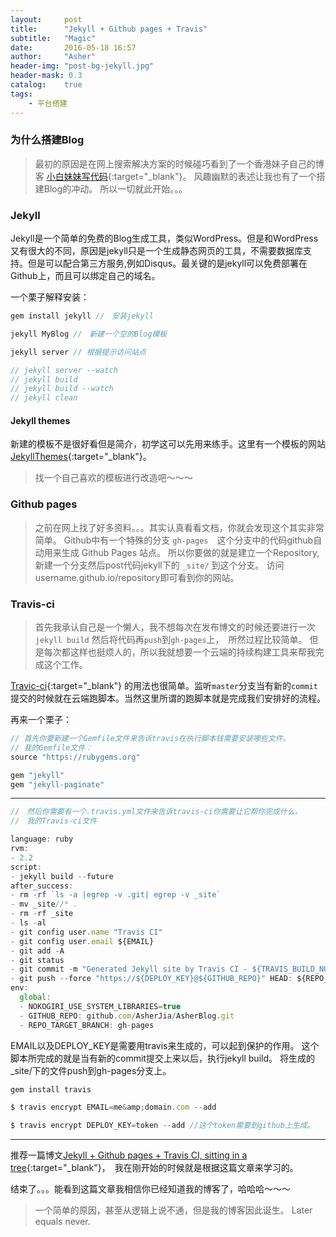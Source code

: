 ```yaml
---
layout:     post
title:      "Jekyll + Github pages + Travis"
subtitle:   "Magic"
date:       2016-05-18 16:57
author:     "Asher"
header-img: "post-bg-jekyll.jpg"
header-mask: 0.3
catalog:    true
tags:
    - 平台搭建
---
```


### 为什么搭建Blog

> 最初的原因是在网上搜索解决方案的时候碰巧看到了一个香港妹子自己的博客
> [小白妹妹写代码](http://sabrinaluo.com/tech/ "我这么可爱一定是男孩子"){:target="_blank"}。
> 风趣幽默的表述让我也有了一个搭建Blog的冲动。
> 所以一切就此开始。。。

### Jekyll

Jekyll是一个简单的免费的Blog生成工具，类似WordPress。但是和WordPress又有很大的不同，原因是jekyll只是一个生成静态网页的工具，不需要数据库支持。但是可以配合第三方服务,例如Disqus。最关键的是jekyll可以免费部署在Github上，而且可以绑定自己的域名。

一个栗子解释安装：

```javascript
gem install jekyll //　安装jekyll

jekyll MyBlog //　新建一个空的Blog模板

jekyll server // 根据提示访问站点

// jekyll server --watch
// jekyll build
// jekyll build --watch
// jekyll clean
```

#### Jekyll themes

新建的模板不是很好看但是简介，初学这可以先用来练手。这里有一个模板的网站[JekyllThemes](http://jekyllthemes.org "Jekyll Theme"){:target="_blank"}。

> 找一个自己喜欢的模板进行改造吧～～～

### Github pages

> 之前在网上找了好多资料。。。其实认真看看文档，你就会发现这个其实非常简单。
> Github中有一个特殊的分支 `gh-pages`　这个分支中的代码github自动用来生成 Github Pages 站点。
> 所以你要做的就是建立一个Repository, 新建一个分支然后post代码jekyll下的 `_site/` 到这个分支。
> 访问username.github.io/repository即可看到你的网站。

### Travis-ci

> 首先我承认自己是一个懒人，我不想每次在发布博文的时候还要进行一次`jekyll build`
> 然后将代码再`push`到`gh-pages`上，　所然过程比较简单。
> 但是每次都这样也挺烦人的，所以我就想要一个云端的持续构建工具来帮我完成这个工作。

[Travic-ci](https://travis-ci.org/){:target="_blank"} 的用法也很简单。监听`master`分支当有新的`commit`提交的时候就在云端跑脚本。当然这里所谓的跑脚本就是完成我们安排好的流程。

再来一个栗子：

```javascript
// 首先你要新建一个Gemfile文件来告诉travis在执行脚本钱需要安装哪些文件。
// 我的Gemfile文件：
source "https://rubygems.org"

gem "jekyll"
gem "jekyll-paginate"
```

----------------------------------------------------------

```javascript
//　然后你需要有一个.travis.yml文件来告诉travis-ci你需要让它帮你完成什么。
//　我的Travis-ci文件

language: ruby
rvm:
- 2.2
script:
- jekyll build --future
after_success:
- rm -rf `ls -a |egrep -v .git| egrep -v _site`
- mv _site//* .
- rm -rf _site
- ls -al
- git config user.name "Travis CI"
- git config user.email ${EMAIL}
- git add -A
- git status
- git commit -m "Generated Jekyll site by Travis CI - ${TRAVIS_BUILD_NUMBER}"
- git push --force "https://${DEPLOY_KEY}@${GITHUB_REPO}" HEAD: ${REPO_TARGET_BRANCH}
env:
  global:
  - NOKOGIRI_USE_SYSTEM_LIBRARIES=true
  - GITHUB_REPO: github.com/AsherJia/AsherBlog.git
  - REPO_TARGET_BRANCH: gh-pages

```

EMAIL以及DEPLOY_KEY是需要用travis来生成的，可以起到保护的作用。
这个脚本所完成的就是当有新的commit提交上来以后，执行jekyll build。
将生成的_site/下的文件push到gh-pages分支上。


```javascript
gem install travis

$ travis encrypt EMAIL=me&amp;domain.com --add

$ travis encrypt DEPLOY_KEY=token --add //这个token需要到github上生成。
```

----------------------------------------------------------

推荐一篇博文[Jekyll + Github pages + Travis CI, sitting in a tree](http://nick-dunn.co.uk/blog/jekyll-github-travis-ci-sitting-in-a-tree/){:target="_blank"}，　我在刚开始的时候就是根据这篇文章来学习的。

结束了。。。能看到这篇文章我相信你已经知道我的博客了，哈哈哈～～～

> 一个简单的原因，甚至从逻辑上说不通，但是我的博客因此诞生。
> Later equals never.
